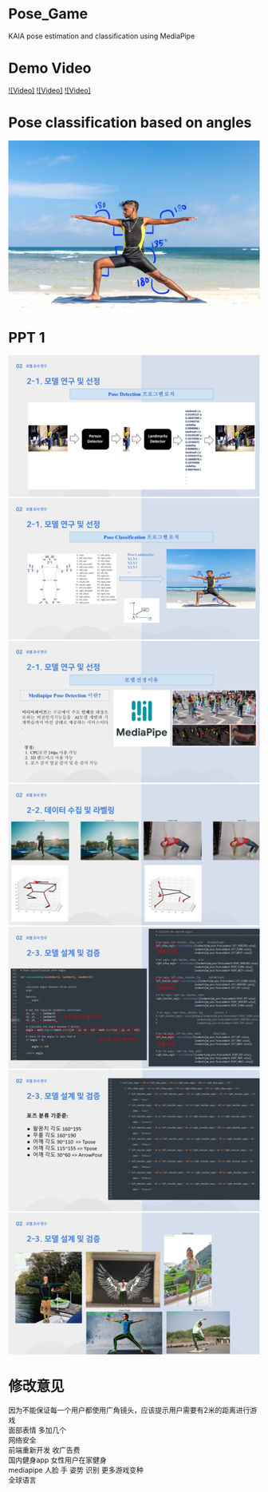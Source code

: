 # Pose_Game
KAIA pose estimation and classification using MediaPipe

# Demo Video
[![Video]](https://youtu.be/4ISH5ebLJyY)
[![Video]](https://youtu.be/-cIInaETuhI?si=oLzjN5A8deuKgri5)
[![Video]](https://youtu.be/ZP9ex2CWC3c?si=ITbvHFwn3Mvc7pqd)

# Pose classification based on angles
![alt text](https://github.com/msnkimi2013/Pose_Game/blob/main/pose_classification_based_on_angles.png?raw=true)

# PPT 1 
![alt text](https://github.com/msnkimi2013/Pose_Game/blob/main/Images/PPT1/1.JPG?raw=true)
![alt text](https://github.com/msnkimi2013/Pose_Game/blob/main/Images/PPT1/2.JPG?raw=true)
![alt text](https://github.com/msnkimi2013/Pose_Game/blob/main/Images/PPT1/3.JPG?raw=true)
![alt text](https://github.com/msnkimi2013/Pose_Game/blob/main/Images/PPT1/4.JPG?raw=true)
![alt text](https://github.com/msnkimi2013/Pose_Game/blob/main/Images/PPT1/5.JPG?raw=true)
![alt text](https://github.com/msnkimi2013/Pose_Game/blob/main/Images/PPT1/6.JPG?raw=true)
![alt text](https://github.com/msnkimi2013/Pose_Game/blob/main/Images/PPT1/7.JPG?raw=true)

# 修改意见
因为不能保证每一个用户都使用广角镜头，应该提示用户需要有2米的距离进行游戏   <br />
面部表情 多加几个   <br />
网络安全              <br />
前端重新开发 收广告费          <br />
国内健身app 女性用户在家健身             <br />
mediapipe 人脸 手 姿势 识别 更多游戏变种             <br />
全球语言                <br />
